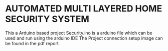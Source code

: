 # AUTOMATED MULTI LAYERED HOME SECURITY SYSTEM
This a Arduino based project 
Security.ino is a arduino file which can be used and run using the arduino IDE 
The Project connection setup image can be found in the pdf report
